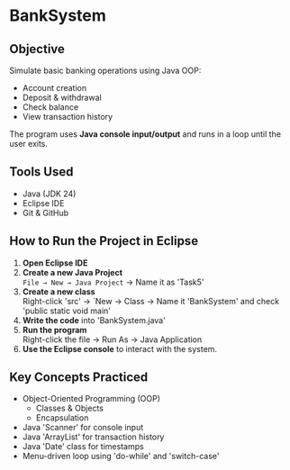 # BankSystem

## Objective
Simulate basic banking operations using Java OOP:
- Account creation
- Deposit & withdrawal
- Check balance
- View transaction history

The program uses **Java console input/output** and runs in a loop until the user exits.

## Tools Used
- Java (JDK 24)
- Eclipse IDE
- Git & GitHub

## How to Run the Project in Eclipse

1. **Open Eclipse IDE**
2. **Create a new Java Project**  
   `File → New → Java Project` → Name it as 'Task5'
3. **Create a new class**  
   Right-click 'src' → `New → Class → Name it 'BankSystem' and check 'public static void main'
4. **Write the code** into 'BankSystem.java'
5. **Run the program**  
   Right-click the file → Run As → Java Application
6. **Use the Eclipse console** to interact with the system.

## Key Concepts Practiced
- Object-Oriented Programming (OOP)
  - Classes & Objects
  - Encapsulation
- Java 'Scanner' for console input
- Java 'ArrayList' for transaction history
- Java 'Date' class for timestamps
- Menu-driven loop using 'do-while' and 'switch-case'


